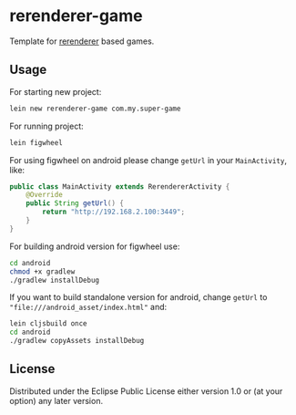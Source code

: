 # rerenderer-game

Template for [rerenderer](https://github.com/rerenderer/rerenderer) based games.

## Usage

For starting new project:

```bash
lein new rerenderer-game com.my.super-game
```

For running project:

```bash
lein figwheel
```

For using figwheel on android please change `getUrl` in your `MainActivity`, like:

```java
public class MainActivity extends RerendererActivity {
    @Override
    public String getUrl() {
        return "http://192.168.2.100:3449";
    }
}
```

For building android version for figwheel use:

```bash
cd android
chmod +x gradlew
./gradlew installDebug
```

If you want to build standalone version for android, change `getUrl` to 
`"file:///android_asset/index.html"` and:

```bash
lein cljsbuild once
cd android 
./gradlew copyAssets installDebug
```

## License

Distributed under the Eclipse Public License either version 1.0 or (at
your option) any later version.
